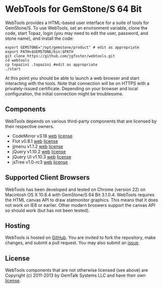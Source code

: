 WebTools for GemStone/S 64 Bit
========

WebTools provides a HTML-based user interface for a suite of tools for GemStone/S. To use WebTools, set an environment variable, clone the code, start Topaz, login (you may need to edit the user, password, and stone name), and install the code:

    export GEMSTONE="/opt/gemstone/product" # edit as appropriate
    export PATH=$GEMSTONE/bin:$PATH
    git clone https://github.com/jgfoster/webtools.git
    cd webtools
    cp topazini .topazini #edit as appropriate
    ./start

At this point you should be able to launch a web browser and start interacting with the tools. Note that connection will be on HTTPS with a privately-issued certificate. Depending on your browser and local configuration, the initial connection might be troublesome.


Components
----------

WebTools depends on various third-party components that are licensed by their respective owners.

- CodeMirror v3.18 [web](http://codemirror.net/) [license](http://codemirror.net/LICENSE)
- Flot v0.8.1 [web](http://www.flotcharts.org/) [license](https://github.com/flot/flot/blob/master/LICENSE.txt)
- jjmenu v1.1.2 [web](http://jursza.net/dev/jjmenu/) [license](http://www.opensource.org/licenses/mit-license.php)
- jQuery v1.10.2 [web](jquery.com) [license](jquery.org/license)
- jQuery UI v1.10.3 [web](http://jqueryui.com/) [license](https://github.com/jquery/jquery-ui/blob/master/MIT-LICENSE.txt)
- jsTree v1.0-rc3 [web](http://www.jstree.com/) [license](http://www.opensource.org/licenses/mit-license.php)

Supported Client Browsers
-------------------------

WebTools has been developed and tested on Chrome (version 22) on Macintosh OS X 10.8.4 with GemStone/S 64 Bit 3.1.0.4. WebTools requires the HTML canvas API to draw statmonitor graphics. This means that it does not work on IE8 or earlier. Other modern broswers support the canvas API so should work (but has not been tested).

Hosting
-------

WebTools is hosted on [GitHub](https://github.com/jgfoster/webtools). You are invited to fork the repository, make changes, and submit a pull request. You may also submit an [issue](https://github.com/jgfoster/webtools/issues).

License
-------

WebTools components that are not otherwise licensed (see above) are Copyright (c) 2011-2013 by GemTalk Systems LLC and have their own [license](https://github.com/jgfoster/webtools/blob/master/licenses/WebTools.license). 
